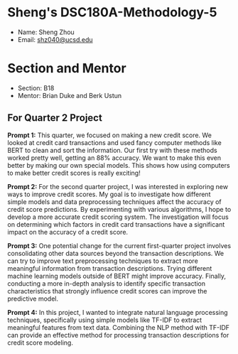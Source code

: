 # Sheng's DSC180A-Methodology-5
- Name: Sheng Zhou
- Email: shz040@ucsd.edu

# Section and Mentor
- Section: B18
- Mentor: Brian Duke and Berk Ustun

## For Quarter 2 Project

**Prompt 1:**
This quarter, we focused on making a new credit score. We looked at credit card transactions and used fancy computer methods like BERT to clean and sort the information. Our first try with these methods worked pretty well, getting an 88% accuracy. We want to make this even better by making our own special models. This shows how using computers to make better credit scores is really exciting!

**Prompt 2:**
For the second quarter project, I was interested in exploring new ways to improve credit scores. My goal is to investigate how different simple models and data preprocessing techniques affect the accuracy of credit score predictions. By experimenting with various algorithms, I hope to develop a more accurate credit scoring system. The investigation will focus on determining which factors in credit card transactions have a significant impact on the accuracy of a credit score.

**Prompt 3:**
One potential change for the current first-quarter project involves consolidating other data sources beyond the transaction descriptions. We can try to improve text preprocessing techniques to extract more meaningful information from transaction descriptions. Trying different machine learning models outside of BERT might improve accuracy. Finally, conducting a more in-depth analysis to identify specific transaction characteristics that strongly influence credit scores can improve the predictive model.

**Prompt 4:**
In this project, I wanted to integrate natural language processing techniques, specifically using simple models like TF-IDF to extract meaningful features from text data. Combining the NLP method with TF-IDF can provide an effective method for processing transaction descriptions for credit score modeling.

